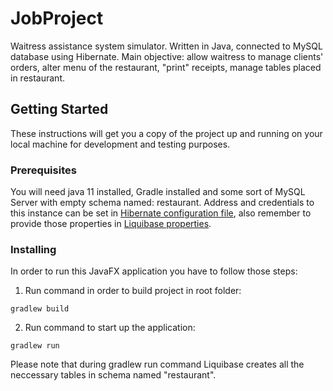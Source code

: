 # JobProject
Waitress assistance system simulator. Written in Java, connected to MySQL database using Hibernate. Main objective: allow waitress to manage clients' orders, alter menu of the restaurant, "print" receipts, manage tables placed in restaurant.

## Getting Started

These instructions will get you a copy of the project up and running on your local machine for development and testing purposes.

### Prerequisites

You will need java 11 installed, Gradle installed and some sort of MySQL Server with empty schema named: restaurant. Address and credentials to this instance can be set in [Hibernate configuration file](src/main/resources/db/hibernate.cfg.xml), also remember to provide those properties in [Liquibase properties](build.gradle).

### Installing

In order to run this JavaFX application you have to follow those steps:
1. Run command in order to build project in root folder:
```
gradlew build
```

2. Run command to start up the application:
```
gradlew run
```

Please note that during gradlew run command Liquibase creates all the neccessary tables in schema named "restaurant".
